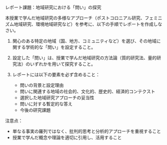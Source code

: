 レポート課題：地域研究における「問い」の探究

本授業で学んだ地域研究の多様なアプローチ（ポストコロニアル研究、フェミニズム地域研究、環境地域研究など）を参考に、以下の手順でレポートを作成しなさい。

1. 関心のある特定の地域（国、地方、コミュニティなど）を選び、その地域に関する学術的な「問い」を設定すること。

2. 設定した「問い」は、授業で学んだ地域研究の方法論（質的研究法、量的研究法）のいずれかを用いて探究すること。

3. レポートには以下の要素を必ず含めること：
   - 問いの背景と設定理由
   - 問いに関連する地域の社会的、文化的、歴史的、経済的コンテクスト
   - 選択した地域研究アプローチの妥当性
   - 問いに対する暫定的な答え
   - 今後の研究課題

注意点：
- 単なる事実の羅列ではなく、批判的思考と分析的アプローチを重視すること
- 授業で学んだ概念や理論を適切に引用し、活用すること